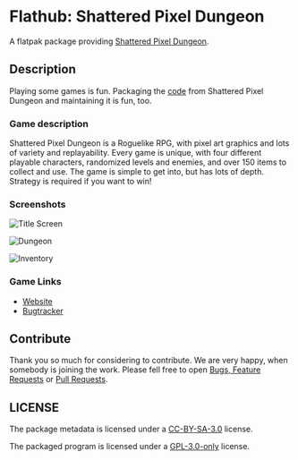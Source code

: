 # Flathub: Shattered Pixel Dungeon

A flatpak package providing [Shattered Pixel Dungeon](https://shatteredpixel.com/).

## Description

Playing some games is fun. Packaging the [code](https://github.com/00-Evan)
from Shattered Pixel Dungeon and maintaining it is fun, too.

### Game description

Shattered Pixel Dungeon is a Roguelike RPG, with pixel art graphics and lots of
variety and replayability. Every game is unique, with four different playable
characters, randomized levels and enemies, and over 150 items to collect and
use. The game is simple to get into, but has lots of depth. Strategy is
required if you want to win!

### Screenshots

![Title Screen](screenshot1.png)

![Dungeon](screenshot2.png)

![Inventory](screenshot3.png)

### Game Links

- [Website](https://shatteredpixel.com/)
- [Bugtracker](https://github.com/00-Evan/shattered-pixel-dungeon/issues)

## Contribute

Thank you so much for considering to contribute. We are very happy, when somebody
is joining the work. Please fell free to open
[Bugs, Feature Requests](https://github.com/flathub/com.shatteredpixel.shatteredpixeldungeon/issues)
or [Pull Requests](https://github.com/flathub/com.shatteredpixel.shatteredpixeldungeon/pulls).

## LICENSE

The package metadata is licensed under a
[CC-BY-SA-3.0](https://creativecommons.org/licenses/by-sa/3.0/) license.

The packaged program is licensed under a
[GPL-3.0-only](https://spdx.org/licenses/GPL-3.0-only.html) license.
